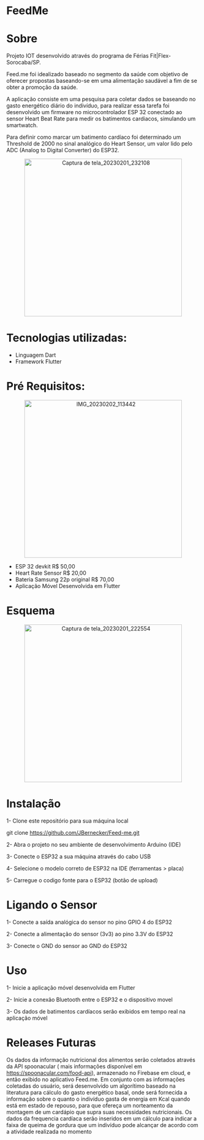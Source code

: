 # FeedMe

# Sobre
Projeto IOT desenvolvido através do programa de Férias Fit|Flex-Sorocaba/SP.

  Feed.me foi idealizado baseado no segmento da saúde com objetivo de oferecer propostas baseando-se em uma alimentação saudável a fim de se obter a promoção da saúde.
  
   A aplicação consiste em uma pesquisa para coletar dados se baseando no gasto energético diário do indivíduo, para realizar essa tarefa foi desenvolvido um firmware no microcontrolador ESP 32 conectado ao sensor Heart Beat Rate para medir os batimentos cardiacos, simulando um smartwatch.
 
Para definir como marcar um batimento cardíaco foi determinado um Threshold de 2000 no sinal analógico do Heart Sensor, um valor lido pelo ADC (Analog to Digital Converter) do ESP32.

<div align="center">
  <img width="411" alt="Captura de tela_20230201_232108"src="https://user-images.githubusercontent.com/91417907/216215501-b8d7f571-6a95-4f4f-9597-af0636a58381.png">
</div>
  
# Tecnologias utilizadas:
- Linguagem Dart
- Framework Flutter

# Pré Requisitos:
<div align="center">
  <img width= "411" alt="IMG_20230202_113442" src="https://user-images.githubusercontent.com/91417907/216375722-daf4b0b0-6d82-41f4-a413-68a425de41b7.jpg">
</div>

- ESP 32 devkit R$ 50,00 
- Heart Rate Sensor R$ 20,00 
- Bateria Samsung 22p original R$ 70,00
- Aplicação Móvel Desenvolvida em Flutter
  
# Esquema
<div align="center">
<img width="411" alt="Captura de tela_20230201_222554"src="https://user-images.githubusercontent.com/91417907/216208895-8c39cc12-d579-448d-a724-24969dc23fe7.png">
</div>
 
# Instalação
1- Clone este repositório para sua máquina local

git clone https://github.com/JBernecker/Feed-me.git

2- Abra o projeto no seu ambiente de desenvolvimento Arduino (IDE)

3- Conecte o ESP32 a sua máquina através do cabo USB

4- Selecione o modelo correto de ESP32 na IDE (ferramentas > placa)

5- Carregue o codigo fonte para o ESP32 (botão de upload)

# Ligando o Sensor

1- Conecte a saída analógica do sensor no pino GPIO 4 do ESP32

2- Conecte a alimentação do sensor (3v3) ao pino 3.3V do ESP32

3- Conecte o GND do sensor ao GND do ESP32

# Uso

1- Inicie a aplicação móvel desenvolvida em Flutter

2- Inicie a conexão Bluetooth entre o ESP32 e o dispositivo movel

3- Os dados de batimentos cardíacos serão exibidos em tempo real na aplicação móvel

# Releases Futuras

 Os dados da informação nutricional dos alimentos serão coletados através da API spoonacular ( mais informações disponível em https://spoonacular.com/food-api), armazenado no Firebase em cloud, e então exibido no aplicativo Feed.me. Em conjunto com as informações coletadas do usuário, será desenvolvido um algorítimo baseado na literatura para cálculo do gasto energético basal, onde será fornecida a informação sobre o quanto o indivíduo gasta de energia em Kcal quando está em estado de repouso, para que ofereça um norteamento da montagem de um cardápio que supra suas necessidades nutricionais.
Os dados da frequencia cardíaca serão inseridos em um cálculo para indicar a faixa de queima de gordura que um indivíduo pode alcançar de acordo com a atividade realizada no momento
